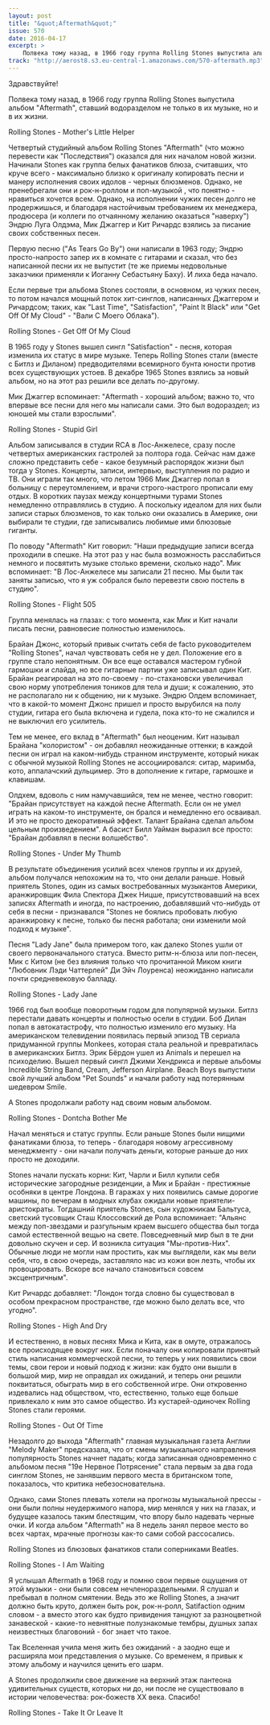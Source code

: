 ```yaml
---
layout: post
title: "&quot;Aftermath&quot;"
issue: 570
date: 2016-04-17
excerpt: >
    Полвека тому назад, в 1966 году группа Rolling Stones выпустила альбом "Aftermath", ставший водоразделом не только в их музыке, но и в их жизни.
track: "http://aerost8.s3.eu-central-1.amazonaws.com/570-aftermath.mp3"
---
```


Здравствуйте!

Полвека тому назад, в 1966 году группа Rolling Stones выпустила альбом "Aftermath", ставший водоразделом не только в их музыке, но и в их жизни.

Rolling Stones - Mother's Little Helper

Четвертый студийный альбом Rolling Stones "Aftermath" (что можно перевести как "Последствия") оказался для них началом новой жизни. Начинали Stones как группа белых фанатиков блюза, считавших, что круче всего - максимально близко к оригиналу копировать песни и манеру исполнения своих идолов - черных блюзменов. Однако, не пренебрегали они и рок-н-роллом и поп-музыкой , что понятно - нравиться хочется всем. Однако, на исполнении чужих песен долго не продержишься, и благодаря настойчивым требованием их менеджера, продюсера (и коллеги по отчаянному желанию оказаться "наверху") Эндрю Луга Олдэма, Мик Джаггер и Кит Ричардс взялись за писание своих собственных песен.

Первую песню ("As Tears Go By") они написали в 1963 году; Эндрю просто-напросто запер их в комнате с гитарами и сказал, что без написанной песни их не выпустит (те же приемы недовольные заказчики применяли к Иоганну Себастьяну Баху). И лиха беда начало.

Если первые три альбома Stones состояли, в основном, из чужих песен, то потом начался мощный поток хит-синглов, написанных Джаггером и Ричардсом; таких, как "Last Time", "Satisfaction", "Paint It Black" или "Get Off Of My Cloud" - "Вали С Моего Облака").

Rolling Stones - Get Off Of My Cloud

В 1965 году у Stones вышел сингл "Satisfaction" - песня, которая изменила их статус в мире музыке. Теперь Rolling Stones стали (вместе с Битлз и Диланом) предводителями всемирного бунта юности против всех существующих устоев. В декабре 1965 Stones взялись за новый альбом, но на этот раз решили все делать по-другому.

Мик Джаггер вспоминает: "Aftermath - хороший альбом; важно то, что впервые все песни для него мы написали сами. Это был водораздел; из юношей мы стали взрослыми".

Rolling Stones - Stupid Girl

Альбом записывался в студии RCA в Лос-Анжелесе, сразу после четвертых американских гастролей за полтора года. Сейчас нам даже сложно представить себе - какое безумный распорядок жизни был тогда у Stones. Концерты, записи, интервью, выступления по радио и ТВ. Они играли так много, что летом 1966 Мик Джаггер попал в больницу с переутомлением, и врачи строго-настрого прописали ему отдых. В коротких паузах между концертными турами Stones немедленно отправлялись в студию. А поскольку идеалом для них были записи старых блюзменов, то как только они оказались в Америке, они выбирали те студии, где записывались любимые ими блюзовые гиганты.

По поводу "Aftermath" Кит говорил: "Наши предыдущие записи всегда проходили в спешке. На этот раз у нас была возможность расслабиться немного и посвятить музыке столько времени, сколько надо". Мик вспоминает: "В Лос-Анжелесе мы записали 21 песню. Мы были так заняты записью, что я уж собрался было перевезти свою постель в студию".

Rolling Stones - Flight 505

Группа менялась на глазах: с того момента, как Мик и Кит начали писать песни, равновесие полностью изменилось.

Брайан Джонс, который привык считать себя de facto руководителем "Rolling Stones", начал чувствовать себя не у дел. Положение его в группе стало непонятным. Он все еще оставался мастером губной гармошки и слайда, но все гитарные партии уже записывал один Кит. Брайан реагировал на это по-своему - по-стахановски увеличивал свою норму употребления тоников для тела и души; к сожалению, это не располагало ни к общению, ни к музыке. Эндрю Олдем вспоминает, что в какой-то момент Джонс пришел и просто вырубился на полу студии, гитара его была включена и гудела, пока кто-то не сжалился и не выключил его усилитель.

Тем не менее, его вклад в "Aftermath" был неоценим. Кит называл Брайана "колористом" - он добавлял неожиданные оттенки; в каждой песни он играл на каком-нибудь странном инструменте, который никак с обычной музыкой Rolling Stones не ассоциировался: ситар, маримба, кото, аппалачский дульцимер. Это в дополнение к гитаре, гармошке и клавишам.

Олдхем, вдоволь с ним намучавшийся, тем не менее, честно говорит: "Брайан присутствует на каждой песне Aftermath. Если он не умел играть на каком-то инструменте, он брался и немедленно его осваивал. И это не просто декоративный эффект. Талант Брайана сделал альбом цельным произведением". А басист Билл Уайман выразил все просто: "Брайан добавлял в песни волшебство".

Rolling Stones - Under My Thumb

В результате объединения усилий всех членов группы и их друзей, альбом получался непохожим на то, что они делали раньше. Новый приятель Stones, один из самых востребованных музыкантов Америки, аранжировщик Фила Спектора Джек Ницше, присутствовавший на всех записях Aftermath и иногда, по настроению, добавлявший что-нибудь от себя в песни - признавался "Stones не боялись пробовать любую аранжировку к песне, только бы песня работала; они изменили мой подход к музыке".

Песня "Lady Jane" была примером того, как далеко Stones ушли от своего первоначального статуса. Вместо ритм-н-блюза или поп-песен, Мик с Китом (не без влияния только что прочитанной Миком книги "Любовник Лэди Чаттерлей" Ди Эйч Лоуренса) неожиданно написали почти средневековую балладу.

Rolling Stones - Lady Jane

1966 год был вообще поворотным годом для популярной музыки. Битлз перестали давать концерты и полностью осели в студии. Боб Дилан попал в автокатастрофу, что полностью изменило его музыку. На американском телевидении появилась первый эпизод ТВ сериала придуманной группы Monkees, которая стала реальной и превратилась в американских Битлз. Эрик Бёрдон ушел из Animals и перешел на психоделию. Вышел первый сингл Джими Хендрикса и первые альбомы Incredible String Band, Cream, Jefferson Airplane. Beach Boys выпустили свой лучший альбом "Pet Sounds" и начали работу над потерянным шедевром Smile.

А Stones продолжали работу над своим новым альбомом.

Rolling Stones - Dontcha Bother Me

Начал меняться и статус группы. Если раньше Stones были нищими фанатиками блюза, то теперь - благодаря новому агрессивному менеджменту - они начали получать деньги, которые раньше до них просто не доходили.

Stones начали пускать корни: Кит, Чарли и Билл купили себя исторические загородные резиденции, а Мик и Брайан - престижные особняки в центре Лондона. В гаражах у них появились самые дорогие машины, по вечерам в модных клубах ожидали новые приятели-аристократы. Тогдашний приятель Stones, сын художникам Бальтуса, светский тусовщик Сташ Клоссовский де Рола вспоминает: "Альянс между поп-звездами и разгульным краем высшего общества был тогда самой естественной вещью на свете. Повседневный мир был в те дни довольно скучен и сер. И возникла ситуация "Мы-против-Них". Обычные люди не могли нам простить, как мы выглядели, как мы вели себя, что, в свою очередь, заставляло нас из кожи вон лезть, чтобы их провоцировать. Вскоре все начало становиться совсем эксцентричным".

Кит Ричардс добавляет: "Лондон тогда словно бы существовал в особом прекрасном пространстве, где можно было делать все, что угодно".

Rolling Stones - High And Dry

И естественно, в новых песнях Мика и Кита, как в омуте, отражалось все происходящее вокруг них. Если поначалу они копировали принятый стиль написания коммерческой песни, то теперь у них появились свои темы, свои герои и новый подход к жизни: как будто они вышли в большой мир, мир не оправдал их ожиданий, и теперь они решили поквитаться, обыграть мир в его собственной игре. Они откровенно издевались над обществом, что, естественно, только еще больше привлекало к ним это самое общество. Из кустарей-одиночек Rolling Stones стали героями.

Rolling Stones - Out Of Time

Незадолго до выхода "Aftermath" главная музыкальная газета Англии "Melody Maker" предсказала, что от смены музыкального направления популярность Stones начнет падать; когда записанная одновременно с альбомом песня "19е Нервное Потрясение" стала первым за два года синглом Stones, не занявшим первого места в британском топе, показалось, что критика небезосновательна.

Однако, сами Stones плевать хотели на прогнозы музыкальной прессы - они были полны неудержимого напора, мир менялся у них на глазах, и будущее казалось таким блестящим, что впору было надевать черные очки. И когда альбом "Aftermath" на 8 недель занял первое место во всех чартах, мрачные прогнозы как-то сами собой рассосались.

Rolling Stones из блюзовых фанатиков стали соперниками Beatles.

Rolling Stones - I Am Waiting

Я услышал Aftermath в 1968 году и помню свои первые ощущения от этой музыки - они были совсем нечленораздельными. Я слушал и пребывал в полном смятении. Ведь это же Rolling Stones, а значит должно быть круто, должен быть рок, рок-н-ролл, Satifaction одним словом - а вместо этого как будто привидения танцуют за разноцветной занавеской - какие-то невнятные полузнакомые тембры, душных запах неизвестных благовоний - бог знает что такое.

Так Вселенная учила меня жить без ожиданий - а заодно еще и расширяла мои представления о музыке. Со временем, я привык к этому альбому и научился ценить его шарм.

А Stones продолжили свое движение на верхний этаж пантеона удивительных существ, которых ни до, ни после не существовало в истории человечества: рок-божеств XX века. Спасибо!

Rolling Stones - Take It Or Leave It

